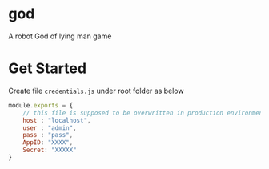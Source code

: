 # god
A robot God of lying man game

# Get Started
Create file `credentials.js` under root folder as below
```javascript
module.exports = {
    // this file is supposed to be overwritten in production environment
    host : "localhost",
    user : "admin",
    pass : "pass",
    AppID: "XXXX",
    Secret: "XXXXX"
}
```
